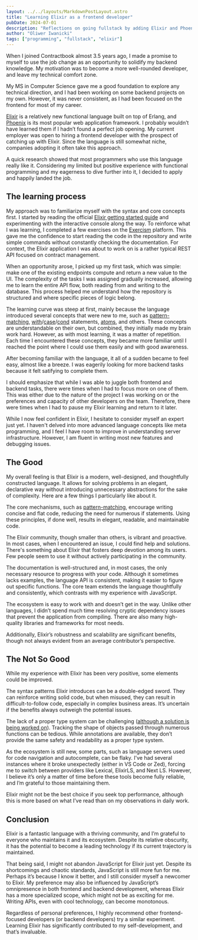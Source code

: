 ```yaml
---
layout: ../../layouts/MarkdownPostLayout.astro
title: "Learning Elixir as a frontend developer"
pubDate: 2024-07-01
description: "Reflections on going fullstack by adding Elixir and Phoenix to my skill set."
author: "Oliwer Iwanicki"
tags: ["programming", "fullstack", "elixir"]
---
```


When I joined Contractbook almost 3.5 years ago, I made a promise to myself to use the job change as an opportunity to solidify my backend knowledge. My motivation was to become a more well-rounded developer, and leave my technical comfort zone.

My MS in Computer Science gave me a good foundation to explore any technical direction, and I had been working on some backend projects on my own. However, it was never consistent, as I had been focused on the frontend for most of my career.

[Elixir](https://elixir-lang.org/) is a relatively new functional language built on top of Erlang, and [Phoenix](https://www.phoenixframework.org/https://www.phoenixframework.org/) is its most popular web application framework. I probably wouldn’t have learned them if I hadn’t found a perfect job opening. My current employer was open to hiring a frontend developer with the prospect of catching up with Elixir. Since the language is still somewhat niche, companies adopting it often take this approach.

A quick research showed that most programmers who use this language really like it. Considering my limited but positive experience with functional programming and my eagerness to dive further into it, I decided to apply and happily landed the job.

## The learning process


My approach was to familiarize myself with the syntax and core concepts first. I started by reading the official [Elixir getting started guide](https://elixirschool.com/en/lessons/basics/basics#getting-started-0) and experimenting with the interactive console along the way. To reinforce what I was learning, I completed a few exercises on the [Exercism](https://exercism.org/tracks/elixir) platform. This gave me the confidence to start reading the code in the repository and write simple commands without constantly checking the documentation. For context, the Elixir application I was about to work on is a rather typical REST API focused on contract management.

When an opportunity arose, I picked up my first task, which was simple: make one of the existing endpoints compute and return a new value to the UI. The complexity of the tasks I was assigned gradually increased, allowing me to learn the entire API flow, both reading from and writing to the database. This process helped me understand how the repository is structured and where specific pieces of logic belong.

The learning curve was steep at first, mainly because the language introduced several concepts that were new to me, such as [pattern-matching](https://elixirschool.com/en/lessons/basics/pattern_matching), [with](https://elixirschool.com/en/lessons/basics/control_structures#with-3)/[case](https://elixirschool.com/en/lessons/basics/control_structures#case-1)/[cond](https://elixirschool.com/en/lessons/basics/control_structures#cond-2) statements, [atoms](https://elixirschool.com/en/lessons/basics/basics#atoms-7), and others. These concepts are understandable on their own, but combined, they initially made my brain work hard. However, as with most learning, it was a matter of repetition. Each time I encountered these concepts, they became more familiar until I reached the point where I could use them easily and with good awareness.

After becoming familiar with the language, it all of a sudden became to feel easy, almost like a breeze. I was eagerily looking for more backend tasks because it felt satifying to complete them.

I should emphasize that while I was able to juggle both frontend and backend tasks, there were times when I had to focus more on one of them. This was either due to the nature of the project I was working on or the preferences and capacity of other developers on the team. Therefore, there were times when I had to pause my Elixir learning and return to it later.

While I now feel confident in Elixir, I hesitate to consider myself an expert just yet. I haven't delved into more advanced language concepts like meta programming, and I feel I have room to improve in understanding server infrastructure. However, I am fluent in writing most new features and debugging issues.

## The Good


My overall feeling is that Elixir is a modern, well-designed, and thoughtfully constructed language. It allows for solving problems in an elegant, declarative way without introducing unnecessary abstractions for the sake of complexity. Here are a few things I particularly like about it.

The core mechanisms, such as [pattern-matching](https://elixirschool.com/en/lessons/basics/pattern_matching), encourage writing concise and flat code, reducing the need for numerous if statements. Using these principles, if done well, results in elegant, readable, and maintainable code.

The Elixir community, though smaller than others, is vibrant and proactive. In most cases, when I encountered an issue, I could find help and solutions. There's something about Elixir that fosters deep devotion among its users. Few people seem to use it without actively participating in the community.

The documentation is well-structured and, in most cases, the only necessary resource to progress with your code. Although it sometimes lacks examples, the language API is consistent, making it easier to figure out specific functions. The core team extends the language thoughtfully and consistently, which contrasts with my experience with JavaScript.

The ecosystem is easy to work with and doesn’t get in the way. Unlike other languages, I didn’t spend much time resolving cryptic dependency issues that prevent the application from compiling. There are also many high-quality libraries and frameworks for most needs.

Additionally, Elixir’s robustness and scalability are significant benefits, though not always evident from an average contributor’s perspective.

## The Not So Good


While my experience with Elixir has been very positive, some elements could be improved.

The syntax patterns Elixir introduces can be a double-edged sword. They can reinforce writing solid code, but when misused, they can result in difficult-to-follow code, especially in complex business areas. It’s uncertain if the benefits always outweigh the potential issues.

The lack of a proper type system can be challenging ([although a solution is being worked on](https://www.youtube.com/watch?v=giYbq4HmfGA)). Tracking the shape of objects passed through numerous functions can be tedious. While annotations are available, they don’t provide the same safety and readability as a proper type system.

As the ecosystem is still new, some parts, such as language servers used for code navigation and autocomplete, can be flaky. I’ve had several instances where it broke unexpectedly (either in VS Code or Zed), forcing me to switch between providers like Lexical, ElixirLS, and Next LS. However, I believe it’s only a matter of time before these tools become fully reliable, and I’m grateful to those maintaining them.

Elixir might not be the best choice if you seek top performance, although this is more based on what I’ve read than on my observations in daily work.

## Conclusion


Elixir is a fantastic language with a thriving community, and I’m grateful to everyone who maintains it and its ecosystem. Despite its relative obscurity, it has the potential to become a leading technology if its current trajectory is maintained.

That being said, I might not abandon JavaScript for Elixir just yet. Despite its shortcomings and chaotic standards, JavaScript is still more fun for me. Perhaps it’s because I know it better, and I still consider myself a newcomer to Elixir. My preference may also be influenced by JavaScript’s omnipresence in both frontend and backend development, whereas Elixir has a more specialized scope, which might not be as exciting for me. Writing APIs, even with cool technology, can become monotonous.

Regardless of personal preferences, I highly recommend other frontend-focused developers (or backend developers) try a similar experiment. Learning Elixir has significantly contributed to my self-development, and that’s invaluable.
